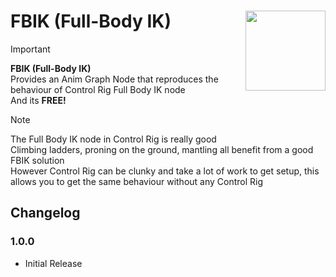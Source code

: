 # FBIK (Full-Body IK) <img align="right" width=128, height=128 src="https://github.com/Vaei/FBIK/blob/main/Resources/Icon128.png">

> [!IMPORTANT]
> **FBIK (Full-Body IK)**
> <br>Provides an Anim Graph Node that reproduces the behaviour of Control Rig Full Body IK node
> <br>And its **FREE!**

> [!NOTE]
> The Full Body IK node in Control Rig is really good
> <br>Climbing ladders, proning on the ground, mantling all benefit from a good FBIK solution
> <br>However Control Rig can be clunky and take a lot of work to get setup, this allows you to get the same behaviour without any Control Rig

## Changelog

### 1.0.0
* Initial Release
